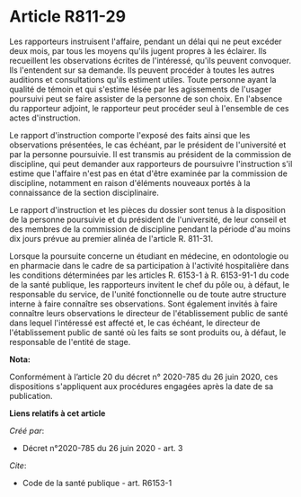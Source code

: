 # Article R811-29

Les rapporteurs instruisent l'affaire, pendant un délai qui ne peut excéder deux mois, par tous les moyens qu'ils jugent
propres à les éclairer. Ils recueillent les observations écrites de l'intéressé, qu'ils peuvent convoquer. Ils l'entendent
sur sa demande. Ils peuvent procéder à toutes les autres auditions et consultations qu'ils estiment utiles. Toute personne
ayant la qualité de témoin et qui s'estime lésée par les agissements de l'usager poursuivi peut se faire assister de la
personne de son choix. En l'absence du rapporteur adjoint, le rapporteur peut procéder seul à l'ensemble de ces actes
d'instruction.

Le rapport d'instruction comporte l'exposé des faits ainsi que les observations présentées, le cas échéant, par le président
de l'université et par la personne poursuivie. Il est transmis au président de la commission de discipline, qui peut demander
aux rapporteurs de poursuivre l'instruction s'il estime que l'affaire n'est pas en état d'être examinée par la commission de
discipline, notamment en raison d'éléments nouveaux portés à la connaissance de la section disciplinaire.

Le rapport d'instruction et les pièces du dossier sont tenus à la disposition de la personne poursuivie et du président de
l'université, de leur conseil et des membres de la commission de discipline pendant la période d'au moins dix jours prévue au
premier alinéa de l'article R. 811-31.

Lorsque la poursuite concerne un étudiant en médecine, en odontologie ou en pharmacie dans le cadre de sa participation à
l'activité hospitalière dans les conditions déterminées par les articles R. 6153-1 à R. 6153-91-1 du code de la santé
publique, les rapporteurs invitent le chef du pôle ou, à défaut, le responsable du service, de l'unité fonctionnelle ou de
toute autre structure interne à faire connaître ses observations. Sont également invités à faire connaître leurs observations
le directeur de l'établissement public de santé dans lequel l'intéressé est affecté et, le cas échéant, le directeur de
l'établissement public de santé où les faits se sont produits ou, à défaut, le responsable de l'entité de stage.

**Nota:**

Conformément à l’article 20 du décret n° 2020-785 du 26 juin 2020, ces dispositions s'appliquent aux procédures engagées
après la date de sa publication.

**Liens relatifs à cet article**

_Créé par_:

  - Décret n°2020-785 du 26 juin 2020 - art. 3

_Cite_:

  - Code de la santé publique - art. R6153-1
